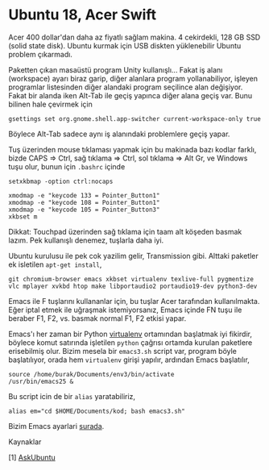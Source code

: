 # Ubuntu 18, Acer Swift

Acer 400 dollar'dan daha az fiyatlı sağlam makina. 4 cekirdekli, 128
GB SSD (solid state disk). Ubuntu kurmak için USB diskten yüklenebilir
Ubuntu problem çıkarmadı.

Paketten çıkan masaüstü program Unity kullanışlı... Fakat iş alanı
(workspace) ayarı biraz garip, diğer alanlara program yollanabiliyor,
işleyen programlar listesinden diğer alandaki program seçilince alan
değişiyor. Fakat bir alanda iken Alt-Tab ile geçiş yapınca diğer alana
geçiş var. Bunu bilinen hale çevirmek için

```
gsettings set org.gnome.shell.app-switcher current-workspace-only true
```

Böylece Alt-Tab sadece aynı iş alanındaki problemlere geçiş yapar.

Tuş üzerinden mouse tıklaması yapmak için bu makinada bazı kodlar
farklı, bizde CAPS => Ctrl, sağ tıklama => Ctrl, sol tıklama => Alt
Gr, ve Windows tuşu olur, bunun için `.bashrc` içinde

```
setxkbmap -option ctrl:nocaps

xmodmap -e "keycode 133 = Pointer_Button1"
xmodmap -e "keycode 108 = Pointer_Button1"
xmodmap -e "keycode 105 = Pointer_Button3"
xkbset m
```

Dikkat: Touchpad üzerinden sağ tıklama için taam alt köşeden basmak
lazım. Pek kullanışlı denemez, tuşlarla daha iyi.

Ubuntu kurulusu ile pek cok yazilim gelir, Transmission gibi. Alttaki
paketler ek isletilen `apt-get install`,


```
git chromium-browser emacs xkbset virtualenv texlive-full pygmentize
vlc mplayer xvkbd htop make libportaudio2 portaudio19-dev python3-dev
```

Emacs ile F tuşlarını kullananlar için, bu tuşlar Acer tarafından
kullanılmakta. Eğer iptal etmek ile uğraşmak istemiyorsanız, Emacs
içinde FN tuşu ile beraber F1, F2, vs. basmak normal F1, F2 etkisi
yapar.

Emacs'ı her zaman bir Python
[virtualenv](../../2018/08/virtualenv-python-izole-sanal-calsma.md)
ortamından başlatmak iyi fikirdir, böylece komut satırında işletilen
`python` çağrısı ortamda kurulan paketlere erisebilmiş olur. Bizim
mesela bir `emacs3.sh` script var, program böyle başlatılıyor, orada
hem `virtualenv` girişi yapılır, ardından Emacs başlatılır,

```
source /home/burak/Documents/env3/bin/activate 
/usr/bin/emacs25 &
```

Bu script icin de bir `alias` yaratabiliriz,

```
alias em="cd $HOME/Documents/kod; bash emacs3.sh"
```

Bizim Emacs ayarlari [surada](https://github.com/burakbayramli/kod/tree/master/site-lisp).


Kaynaklar

[1] [AskUbuntu](https://askubuntu.com/questions/1092758/how-to-make-ubuntu-18-04-gnome-workspace-prohibit-alt-tab-to-windows-on-other)



